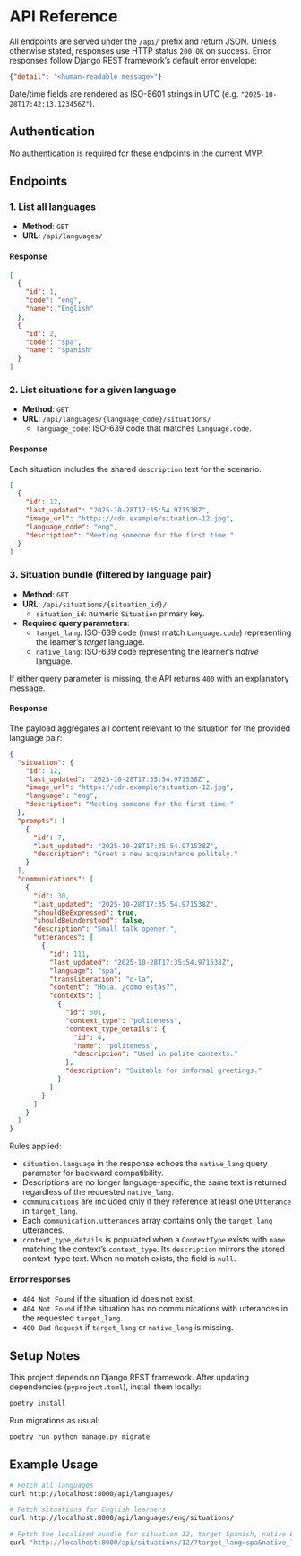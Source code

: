 # API Reference

All endpoints are served under the `/api/` prefix and return JSON. Unless otherwise stated, responses use HTTP status `200 OK` on success. Error responses follow Django REST framework’s default error envelope:

```json
{"detail": "<human-readable message>"}
```

Date/time fields are rendered as ISO-8601 strings in UTC (e.g. `"2025-10-28T17:42:13.123456Z"`).

## Authentication

No authentication is required for these endpoints in the current MVP.

## Endpoints

### 1. List all languages

- **Method**: `GET`
- **URL**: `/api/languages/`

#### Response

```json
[
  {
    "id": 1,
    "code": "eng",
    "name": "English"
  },
  {
    "id": 2,
    "code": "spa",
    "name": "Spanish"
  }
]
```

### 2. List situations for a given language

- **Method**: `GET`
- **URL**: `/api/languages/{language_code}/situations/`
  - `language_code`: ISO-639 code that matches `Language.code`.

#### Response

Each situation includes the shared `description` text for the scenario.

```json
[
  {
    "id": 12,
    "last_updated": "2025-10-28T17:35:54.971538Z",
    "image_url": "https://cdn.example/situation-12.jpg",
    "language_code": "eng",
    "description": "Meeting someone for the first time."
  }
]
```

### 3. Situation bundle (filtered by language pair)

- **Method**: `GET`
- **URL**: `/api/situations/{situation_id}/`
  - `situation_id`: numeric `Situation` primary key.
- **Required query parameters**:
  - `target_lang`: ISO-639 code (must match `Language.code`) representing the learner’s *target* language.
  - `native_lang`: ISO-639 code representing the learner’s *native* language.

If either query parameter is missing, the API returns `400` with an explanatory message.

#### Response

The payload aggregates all content relevant to the situation for the provided language pair:

```json
{
  "situation": {
    "id": 12,
    "last_updated": "2025-10-28T17:35:54.971538Z",
    "image_url": "https://cdn.example/situation-12.jpg",
    "language": "eng",
    "description": "Meeting someone for the first time."
  },
  "prompts": [
    {
      "id": 7,
      "last_updated": "2025-10-28T17:35:54.971538Z",
      "description": "Greet a new acquaintance politely."
    }
  ],
  "communications": [
    {
      "id": 30,
      "last_updated": "2025-10-28T17:35:54.971538Z",
      "shouldBeExpressed": true,
      "shouldBeUnderstood": false,
      "description": "Small talk opener.",
      "utterances": [
        {
          "id": 111,
          "last_updated": "2025-10-28T17:35:54.971538Z",
          "language": "spa",
          "transliteration": "o-la",
          "content": "Hola, ¿cómo estás?",
          "contexts": [
            {
              "id": 501,
              "context_type": "politeness",
              "context_type_details": {
                "id": 4,
                "name": "politeness",
                "description": "Used in polite contexts."
              },
              "description": "Suitable for informal greetings."
            }
          ]
        }
      ]
    }
  ]
}
```

Rules applied:

- `situation.language` in the response echoes the `native_lang` query parameter for backward compatibility.
- Descriptions are no longer language-specific; the same text is returned regardless of the requested `native_lang`.
- `communications` are included only if they reference at least one `Utterance` in `target_lang`.
- Each `communication.utterances` array contains only the `target_lang` utterances.
- `context_type_details` is populated when a `ContextType` exists with `name` matching the context’s `context_type`. Its `description` mirrors the stored context-type text. When no match exists, the field is `null`.

#### Error responses

- `404 Not Found` if the situation id does not exist.
- `404 Not Found` if the situation has no communications with utterances in the requested `target_lang`.
- `400 Bad Request` if `target_lang` or `native_lang` is missing.

## Setup Notes

This project depends on Django REST framework. After updating dependencies (`pyproject.toml`), install them locally:

```bash
poetry install
```

Run migrations as usual:

```bash
poetry run python manage.py migrate
```

## Example Usage

```bash
# Fetch all languages
curl http://localhost:8000/api/languages/

# Fetch situations for English learners
curl http://localhost:8000/api/languages/eng/situations/

# Fetch the localized bundle for situation 12, target Spanish, native English
curl "http://localhost:8000/api/situations/12/?target_lang=spa&native_lang=eng"
```
